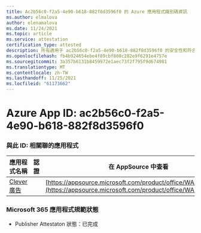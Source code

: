 ```yaml
---
title: Ac2b56c0-f2a5-4e90-b618-882f8d3596f0 的 Azure 應用程式識別碼資訊
ms.author: elmalova
author: elenamalova
ms.date: 11/24/2021
ms.topic: article
ms.service: attestation
certification_type: attested
description: 所有適用于 ac2b56c0-f2a5-4e90-b618-882f8d3596f0 的安全性和符合性資訊資訊。
ms.openlocfilehash: fb4b924654ebe4f89cbf808c282e9f6291e4757e
ms.sourcegitcommit: 3a357b6131b8459972e1aec73f2f795f9d674981
ms.translationtype: MT
ms.contentlocale: zh-TW
ms.lasthandoff: 11/25/2021
ms.locfileid: "61173662"
---
```

# <a name="azure-app-id-ac2b56c0-f2a5-4e90-b618-882f8d3596f0"></a>Azure App ID: ac2b56c0-f2a5-4e90-b618-882f8d3596f0


### <a name="apps-associated-with-this-id"></a>與此 ID: 相關聯的應用程式
| **應用程式名稱** | **認證** | **在 AppSource 中查看** |
|--------------|---------------|-----------------------|
| [Clever 廣告](https://docs.microsoft.com/microsoft-365-app-certification/forward/WA200001182) |  | [https://appsource.microsoft.com/product/office/WA200001182](https://appsource.microsoft.com/product/office/WA200001182) |

### <a name="microsoft-365-app-compliance-status"></a>Microsoft 365 應用程式規範狀態
- Publisher Attestaton 狀態：已完成
